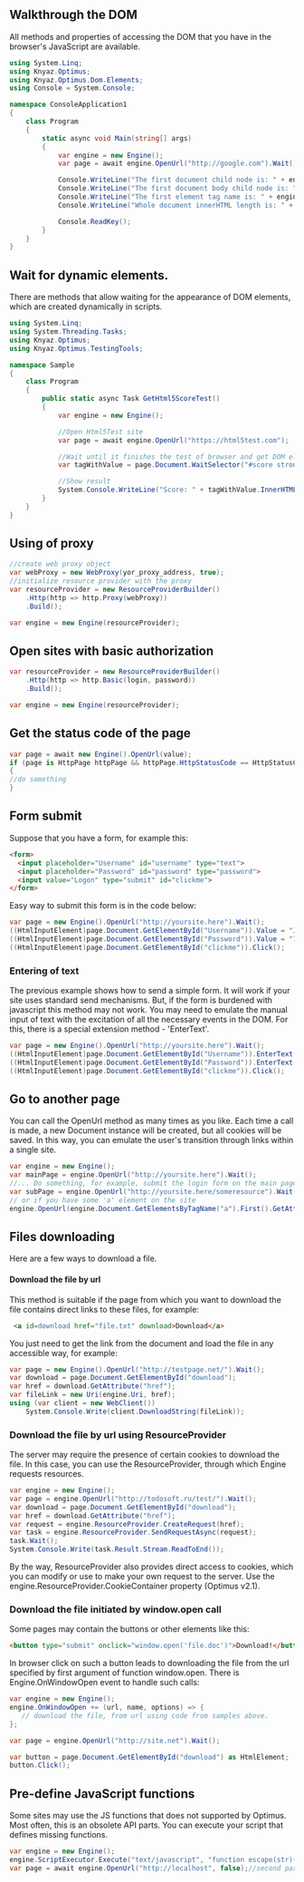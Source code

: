 ## Walkthrough the DOM
All methods and properties of accessing the DOM that you have in the browser's JavaScript are available.
```c#
using System.Linq;
using Knyaz.Optimus;
using Knyaz.Optimus.Dom.Elements;
using Console = System.Console;

namespace ConsoleApplication1
{
	class Program
	{
		static async void Main(string[] args)
		{
			var engine = new Engine();
			var page = await engine.OpenUrl("http://google.com").Wait();

			Console.WriteLine("The first document child node is: " + engine.Document.FirstChild);
			Console.WriteLine("The first document body child node is: " + engine.Document.Body.FirstChild);
			Console.WriteLine("The first element tag name is: " + engine.Document.ChildNodes.OfType<HtmlElement>().First().TagName);
			Console.WriteLine("Whole document innerHTML length is: " + engine.Document.DocumentElement.InnerHTML.Length);

			Console.ReadKey();
		}
	}
}
```


## Wait for dynamic elements.
There are methods that allow waiting for the appearance of DOM elements, which are created dynamically in scripts.
```c#
using System.Linq;
using System.Threading.Tasks;
using Knyaz.Optimus;
using Knyaz.Optimus.TestingTools;

namespace Sample
{
	class Program
	{
		public static async Task GetHtml5ScoreTest()
		{
			var engine = new Engine();

			//Open Html5Test site
			var page = await engine.OpenUrl("https://html5test.com");

			//Wait until it finishes the test of browser and get DOM element with score value.
			var tagWithValue = page.Document.WaitSelector("#score strong").FirstOrDefault();

			//Show result
			System.Console.WriteLine("Score: " + tagWithValue.InnerHTML);
		}
	}
}
```

## Using of proxy
```c#
//create web proxy object
var webProxy = new WebProxy(yor_proxy_address, true);
//initialize resource provider with the proxy
var resourceProvider = new ResourceProviderBuilder()
    .Http(http => http.Proxy(webProxy))
    .Build();

var engine = new Engine(resourceProvider);
```

## Open sites with basic authorization
```c#
var resourceProvider = new ResourceProviderBuilder()
    .Http(http => http.Basic(login, password))
    .Build();

var engine = new Engine(resourceProvider);

```

## Get the status code of the page
```c#
var page = await new Engine().OpenUrl(value);
if (page is HttpPage httpPage && httpPage.HttpStatusCode == HttpStatusCode.Unauthorized)
{
//do something
}
```
## Form submit

Suppose that you have a form, for example this:

```html
<form>
  <input placeholder="Username" id="username" type="text">
  <input placeholder="Password" id="password" type="password">
  <input value="Logon" type="submit" id="clickme">
</form>
```

Easy way to submit this form is in the code below:


```c#
var page = new Engine().OpenUrl("http://yoursite.here").Wait();
((HtmlInputElement)page.Document.GetElementById("Username")).Value = "John";
((HtmlInputElement)page.Document.GetElementById("Password")).Value = "123456";
((HtmlInputElement)page.Document.GetElementById("clickme")).Click();

```

### Entering of text

The previous example shows how to send a simple form. It will work if your site uses standard send mechanisms. But, if the form is burdened with javascript this method may not work. You may need to emulate the manual input of text with the excitation of all the necessary events in the DOM. For this, there is a special extension method  -
 'EnterText'.


```c#
var page = new Engine().OpenUrl("http://yoursite.here").Wait();
((HtmlInputElement)page.Document.GetElementById("Username")).EnterText("John");
((HtmlInputElement)page.Document.GetElementById("Password")).EnterText("123456");
((HtmlInputElement)page.Document.GetElementById("clickme")).Click();

```

## Go to another page

You can call the OpenUrl method as many times as you like. Each time a call is made, a new Document instance will be created, but all cookies will be saved. In this way, you can emulate the user's transition through links within a single site.


```c#
var engine = new Engine();
var mainPage = engine.OpenUrl("http://yoursite.here").Wait();
//... Do something, for example, submit the login form on the main page.
var subPage = engine.OpenUrl("http://yoursite.here/someresource").Wait();
// or if you have some 'a' element on the site
engine.OpenUrl(engine.Document.GetElementsByTagName("a").First().GetAttribute("href"));
```

## Files downloading

Here are a few ways to download a file.

#### Download the file by url


This method is suitable if the page from which you want to download the file contains direct links to these files, for example: 

```html
 <a id=download href="file.txt" download>Download</a>
```


You just need to get the link from the document and load the file in any accessible way, for example:


```c#
var page = new Engine().OpenUrl("http://testpage.net/").Wait();
var download = page.Document.GetElementById("download");
var href = download.GetAttribute("href");
var fileLink = new Uri(engine.Uri, href);
using (var client = new WebClient())
    System.Console.Write(client.DownloadString(fileLink));
```

### Download the file by url using ResourceProvider

The server may require the presence of certain cookies to download the file. In this case, you can use the ResourceProvider, through which Engine requests resources.
```c#
var engine = new Engine();
var page = engine.OpenUrl("http://todosoft.ru/test/").Wait();
var download = page.Document.GetElementById("download");
var href = download.GetAttribute("href");
var request = engine.ResourceProvider.CreateRequest(href);
var task = engine.ResourceProvider.SendRequestAsync(request);
task.Wait();
System.Console.Write(task.Result.Stream.ReadToEnd());
```

By the way, ResourceProvider also provides direct access to cookies, which you can modify or use to make your own request to the server. Use the engine.ResourceProvider.CookieContainer property (Optimus v2.1).

### Download the file initiated by window.open call
Some pages may contain the buttons or other elements like this:

```html
<button type="submit" onclick="window.open('file.doc')">Download!</button>
```

In browser click on such a button leads to downloading the file from the url specified by first argument of function window.open. There is Engine.OnWindowOpen event to handle such calls:


```c#
var engine = new Engine();
engine.OnWindowOpen += (url, name, options) => {
   // download the file, from url using code from samples above.
};

var page = engine.OpenUrl("http://site.net").Wait();

var button = page.Document.GetElementById("download") as HtmlElement;
button.Click();
```

## Pre-define JavaScript functions
Some sites may use the JS functions that does not supported by Optimus. Most often, this is an obsolete API parts. You can execute your script that defines missing functions.

```c#
var engine = new Engine();
engine.ScriptExecutor.Execute("text/javascript", "function escape(str){return encodeURI(str)};");
var page = await engine.OpenUrl("http://localhost", false);//second parameter should be 'false'.
```